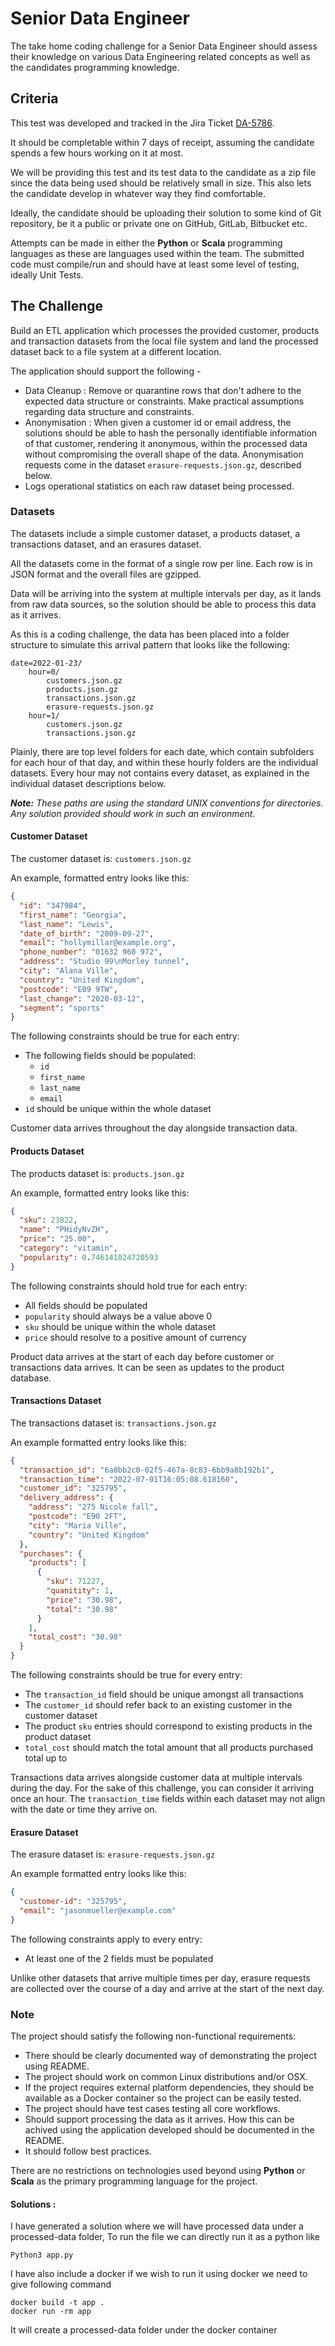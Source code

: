 # Senior Data Engineer

The take home coding challenge for a Senior Data Engineer should assess their
knowledge on various Data Engineering related concepts as well as the
candidates programming knowledge.

## Criteria

This test was developed and tracked in the Jira Ticket
[DA-5786](https://hbidigital.atlassian.net/browse/DA-5786).

It should be completable within 7 days of receipt, assuming the candidate
spends a few hours working on it at most.

We will be providing this test and its test data to the candidate as a zip file
since the data being used should be relatively small in size. This also lets
the candidate develop in whatever way they find comfortable.

Ideally, the candidate should be uploading their solution to some kind of Git
repository, be it a public or private one on GitHub, GitLab, Bitbucket etc.

Attempts can be made in either the **Python** or **Scala** programming
languages as these are languages used within the team. The submitted code must
compile/run and should have at least some level of testing, ideally Unit Tests.

## The Challenge

Build an ETL application which processes the provided customer, products and transaction datasets from the local file system and land the processed dataset back to a file system at a different location. 

The application should support the following -
- Data Cleanup : Remove or quarantine rows that don't adhere to the expected data structure or constraints. Make practical assumptions regarding data structure and constraints.
- Anonymisation : When given a customer id or email address, the solutions should be able to hash the personally identifiable information of that customer, rendering it anonymous, within the processed data without compromising the overall shape of the data. Anonymisation requests come in the dataset `erasure-requests.json.gz`, described below.
- Logs operational statistics on each raw dataset being processed.


### Datasets

The datasets include a simple customer dataset, a products dataset, a
transactions dataset, and an erasures dataset.

All the datasets come in the format of a single row per line. Each row is in
JSON format and the overall files are gzipped.

Data will be arriving into the system at multiple intervals per day, as it
lands from raw data sources, so the solution should be able to process this
data as it arrives.

As this is a coding challenge, the data has been placed into a folder structure
to simulate this arrival pattern that looks like the following:

```text
date=2022-01-23/
    hour=0/
        customers.json.gz
        products.json.gz
        transactions.json.gz
        erasure-requests.json.gz
    hour=1/
        customers.json.gz
        transactions.json.gz
```

Plainly, there are top level folders for each date, which contain subfolders
for each hour of that day, and within these hourly folders are the individual
datasets. Every hour may not contains every dataset, as explained in the
individual dataset descriptions below.

***Note:** These paths are using the standard UNIX conventions for directories.
Any solution provided should work in such an environment.*

#### Customer Dataset

The customer dataset is: `customers.json.gz`

An example, formatted entry looks like this:

```json
{
  "id": "347984",
  "first_name": "Georgia",
  "last_name": "Lewis",
  "date_of_birth": "2009-09-27",
  "email": "hollymillar@example.org",
  "phone_number": "01632 960 972",
  "address": "Studio 99\nMorley tunnel",
  "city": "Alana Ville",
  "country": "United Kingdom",
  "postcode": "E09 9TW",
  "last_change": "2020-03-12",
  "segment": "sports"
}
```

The following constraints should be true for each entry:

- The following fields should be populated:
  * `id`
  * `first_name`
  * `last_name`
  * `email`
- `id` should be unique within the whole dataset

Customer data arrives throughout the day alongside transaction data.

#### Products Dataset

The products dataset is: `products.json.gz`

An example, formatted entry looks like this:

```json
{
  "sku": 23822,
  "name": "PHidyNvZH",
  "price": "25.00",
  "category": "vitamin",
  "popularity": 0.746141024720593
}
```

The following constraints should hold true for each entry:

- All fields should be populated
- `popularity` should always be a value above 0
- `sku` should be unique within the whole dataset
- `price` should resolve to a positive amount of currency

Product data arrives at the start of each day before customer or transactions
data arrives. It can be seen as updates to the product database.

#### Transactions Dataset

The transactions dataset is: `transactions.json.gz`

An example formatted entry looks like this:

```json
{
  "transaction_id": "6a8bb2c0-02f5-467a-8c83-6bb9a8b192b1",
  "transaction_time": "2022-07-01T16:05:08.618160",
  "customer_id": "325795",
  "delivery_address": {
    "address": "275 Nicole fall",
    "postcode": "E90 2FT",
    "city": "Maria Ville",
    "country": "United Kingdom"
  },
  "purchases": {
    "products": [
      {
        "sku": 71227,
        "quanitity": 1,
        "price": "30.98",
        "total": "30.98"
      }
    ],
    "total_cost": "30.98"
  }
}
```

The following constraints should be true for every entry:

- The `transaction_id` field should be unique amongst all transactions
- The `customer_id` should refer back to an existing customer in the customer
  dataset
- The product `sku` entries should correspond to existing products in the
  product dataset
-  `total_cost` should match the total amount that all products purchased total
   up to

Transactions data arrives alongside customer data at multiple intervals during
the day. For the sake of this challenge, you can consider it arriving once an
hour. The `transaction_time` fields within each dataset may not align with the
date or time they arrive on.

#### Erasure Dataset

The erasure dataset is: `erasure-requests.json.gz`

An example formatted entry looks like this:

```json
{
  "customer-id": "325795",
  "email": "jasonmueller@example.com"
}
```

The following constraints apply to every entry:

- At least one of the 2 fields must be populated

Unlike other datasets that arrive multiple times per day, erasure requests
are collected over the course of a day and arrive at the start of the next day.

### Note

The project should satisfy the following non-functional requirements:

- There should be clearly documented way of demonstrating the project using README.
- The project should work on common Linux distributions and/or OSX.
- If the project requires external platform dependencies, they should be available as a Docker container so the project can be easily tested.
- The project should have test cases testing all core workflows.
- Should support processing the data as it arrives. How this can be achived using the application developed should be documented in the README.
- It should follow best practices.

There are no restrictions on technologies used beyond using **Python** or **Scala** as the primary programming language for the project.


#### Solutions : 
I have generated a solution where we will have processed data under a processed-data folder, 
To run the file we can directly run it as a python like

```Python3 app.py```

I have also include a docker if we wish to run it using docker we need to give following command

```
docker build -t app .
docker run -rm app
```

It will create a processed-data folder under the docker container
